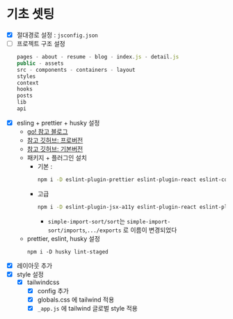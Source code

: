 # 기초 셋팅

- [x] 절대경로 설정 : `jsconfig.json`
- [ ] 프로젝트 구조 설정
  ```js
  pages - about - resume - blog - index.js - detail.js
  public - assets
  src - components - containers - layout
  styles
  context
  hooks
  posts
  lib
  api
  ```
- [x] esling + prettier + husky 설정
  - [go! 참고 블로그](https://xenox.dev/setting-up-eslint-and-prettier-for-next-js-project/)
  - [참고 깃허브: 프로버전](https://github.com/sarthology/next-js-eslint-pro)
  - [참고 깃허브: 기본버전](https://github.com/sarthology/next-js-eslint-basic)
  - 패키지 + 플러그인 설치
    - 기본 :
      ```bash
      npm i -D eslint-plugin-prettier eslint-plugin-react eslint-config-airbnb eslint-config-prettier
      ```
    - 고급
      ```bash
      npm i -D eslint-plugin-jsx-a11y eslint-plugin-react eslint-plugin-react-hooks eslint-plugin-security eslint-plugin-simple-import-sort eslint-plugin-sonarjs eslint-plugin-unicorn
      ```
      - `simple-import-sort/sort`는 `simple-import-sort/imports`,`.../exports` 로 이름이 변경되었다
  - prettier, eslint, husky 설정
    ```
    npm i -D husky lint-staged
    ```
- [x] 레이아웃 추가
- [x] style 설정
  - [x] tailwindcss
    - [x] config 추가
    - [x] globals.css 에 tailwind 적용
    - [x] `_app.js` 에 tailwind 글로벌 style 적용
